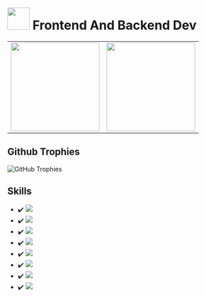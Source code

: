 # <img src="https://i.ibb.co/ZWt8y9b/fomlahault.png" style="width: 50px"> Frontend And Backend Dev
<table border="0">
  <tr>
    <td>
      <img src="https://github-readme-stats.vercel.app/api?username=princevora&theme=vue-dark&show_icons=true&hide_border=true&count_private=true" style="height: 200px;">
    </td>
    <td>
      <img src="https://github-readme-stats.vercel.app/api/top-langs/?username=princevora&theme=vue-dark&show_icons=true&hide_border=true&layout=compact" style="height: 200px;">
    </td>
    </td>
  </tr>
</table>


## Github Trophies
![GitHub Trophies](https://github-profile-trophy.vercel.app/?username=princevora&theme=discord&no-bg=true&no-frame=true&column=7&row=1)

## Skills
- :heavy_check_mark: <img src="https://img.shields.io/badge/-HTML-000000?style=flat-square&logo=html5">
- :heavy_check_mark: <img src="https://img.shields.io/badge/-CSS-000000?style=flat-square&logo=css3&logoColor=blue">
- :heavy_check_mark: <img src="https://img.shields.io/badge/-Javascript-000000?style=flat-square&logo=javascript">
- :heavy_check_mark: <img src="https://img.shields.io/badge/-React-000000?style=flat-square&logo=react">
- :heavy_check_mark: <img src="https://img.shields.io/badge/-Next.js-000000?style=flat-square&logo=nextdotjs">
- :heavy_check_mark: <img src="https://img.shields.io/badge/-PHP-000000?style=flat-square&logo=php">
- :heavy_check_mark: <img src="https://img.shields.io/badge/-Laravel-000?style=flat-square&logo=laravel&logoColor=FF2D20&labelColor">
- :heavy_check_mark: <img src="https://img.shields.io/badge/-Svelte-000?style=flat-square&logo=svelte&logoColor=FF2D20&labelColor">
